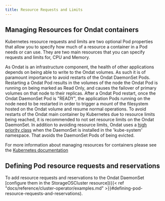 ```yaml
---
title: Resource Requests and Limits
---
```


## Managing Resources for Ondat containers

Kubernetes resource requests and limits are two optional Pod properties that
allow you to specify how much of a resource a container in a Pod needs or can
use. They are two main resources that you can specify requests and limits for,
CPU and Memory.

As Ondat is an infrastructure component, the health of other applications
depends on being able to write to the Ondat volumes. As such it is of
paramount importance to avoid restarts of the Ondat DaemonSet Pods.
Restarting a Ondat Pod results in the volumes of the node the Ondat Pod
is running on being marked as Read Only, and causes the failover of primary
volumes on that node to their replicas. After a Ondat Pod restart, once the
Ondat DaemonSet Pod is "READY", the application Pods running on the node
need to be restarted in order to trigger a mount of the filesystem hosted on
the Ondat volume and resume normal operations. To avoid restarts of the
Ondat main container by Kubernetes due to resource limits being reached, it
is recommended to not set resource limits on the Ondat DaemonSet. In
addition to avoiding resource limits, Ondat uses a [high priority
class](https://kubernetes.io/docs/concepts/configuration/pod-priority-preemption/#priorityclass)
when the DaemonSet is installed in the 'kube-system' namespace. That avoids the
DaemonSet Pods of being evicted.

For more information about managing resources for containers please see the
[Kubernetes
documentation](https://kubernetes.io/docs/concepts/configuration/manage-resources-containers/)

## Defining Pod resource requests and reservations

To add resource requests and reservations to the Ondat DaemonSet [configure
them in the StorageOSCluster
resource]({{< ref "docs/reference/cluster-operator/examples.md" >}}#defining-pod-resource-requests-and-reservations).
